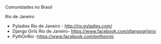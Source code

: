 Comunidades no Brasil

Rio de Janeiro
- Pyladies Rio de Janeiro - http://rio.pyladies.com/
- Django Girls Rio de Janeiro- https://www.facebook.com/djangogirlsrio
- PythOnRio -https://www.facebook.com/pythonrio
